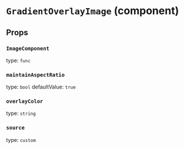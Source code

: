`GradientOverlayImage` (component)
==================================



Props
-----

### `ImageComponent`

type: `func`


### `maintainAspectRatio`

type: `bool`
defaultValue: `true`


### `overlayColor`

type: `string`


### `source`

type: `custom`

